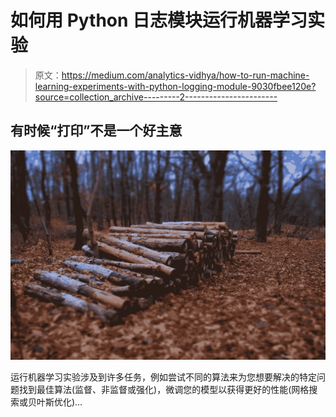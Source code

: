 # 如何用 Python 日志模块运行机器学习实验

> 原文：<https://medium.com/analytics-vidhya/how-to-run-machine-learning-experiments-with-python-logging-module-9030fbee120e?source=collection_archive---------2----------------------->

## 有时候“打印”不是一个好主意

![](img/9a1b3d3ba706b1b7f74807df60b59849.png)

运行机器学习实验涉及到许多任务，例如尝试不同的算法来为您想要解决的特定问题找到最佳算法(监督、非监督或强化)，微调您的模型以获得更好的性能(网格搜索或贝叶斯优化)…